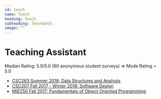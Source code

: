 ```yaml
---
id: teach
name: Teach
heading: Teach
subheading: Teach&#58;
image: ""
---
```

# Teaching Assistant 

Median Rating: 5.0/5.0 (60 anonymous student surveys) => Mode Rating = 5.0
* [CSC263 Summer 2018: Data Structures and Analysis](http://www.teach.cs.toronto.edu/~rchen/csc263/)
* [CSC207 Fall 2017 - Winter 2018: Software Design](http://www.teach.cs.toronto.edu/~csc207h/fall/labs.shtml) 
* [MIE250 Fall 2017: Fundamentals of Object Oriented Programming](https://github.com/MIE250-2017)

<!--
# Online Courses

* [SoonTeachDeepLearning](https://scheeloong.github.io/SoonTeachDeepLearning)  (TODO)
* [SoonTeachResearch](https://scheeloong.github.io/SoonTeachResearch)  (TODO)
-->
